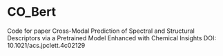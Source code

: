 # CO_Bert
Code for paper Cross-Modal Prediction of Spectral and Structural Descriptors via a Pretrained Model Enhanced with Chemical Insights
DOI: 10.1021/acs.jpclett.4c02129
